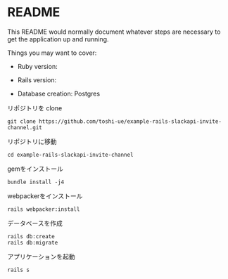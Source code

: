 # README

This README would normally document whatever steps are necessary to get the
application up and running.

Things you may want to cover:

* Ruby version: 

* Rails version: 

* Database creation: Postgres


リポジトリを clone
```
git clone https://github.com/toshi-ue/example-rails-slackapi-invite-channel.git
```

リポジトリに移動
```
cd example-rails-slackapi-invite-channel
```

gemをインストール
```
bundle install -j4
```

webpackerをインストール
```
rails webpacker:install
```

データベースを作成
```
rails db:create
rails db:migrate
```


アプリケーションを起動
```
rails s
```
